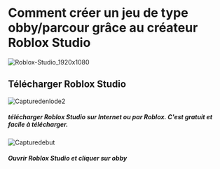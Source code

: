 # Comment créer un jeu de type obby/parcour grâce au créateur Roblox Studio




![Roblox-Studio_1920x1080](https://user-images.githubusercontent.com/94695753/143539826-ef11aaa0-3761-4e6f-85e5-d4b90c503dab.jpg)




## Télécharger Roblox Studio
![Capturedenlode2](https://user-images.githubusercontent.com/94695753/143541909-a79d82bb-a760-491c-9562-912655da450d.PNG)
##### télécharger Roblox Studio sur Internet ou par Roblox. C'est gratuit et facile à télécharger.

![Capturedebut](https://user-images.githubusercontent.com/94695753/143543892-94a368f0-f67f-455c-ab26-b1bc36c53421.PNG)

##### Ouvrir Roblox Studio et cliquer sur obby



